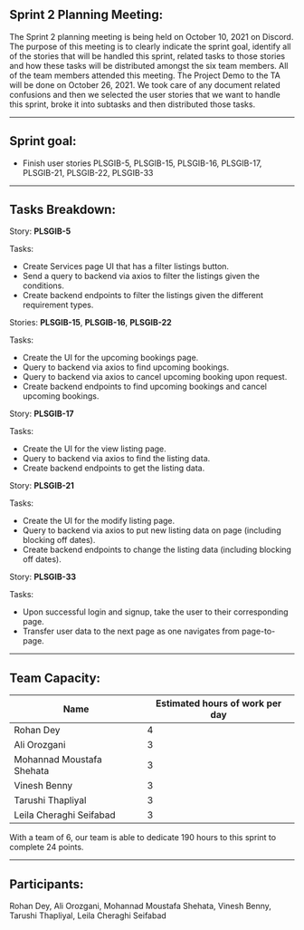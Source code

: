 ## Sprint 2 Planning Meeting: 

The Sprint 2 planning meeting is being held on October 10, 2021 on Discord. The purpose of this meeting is to clearly indicate the sprint goal, identify all of the stories that will be handled this sprint, related tasks to those stories and how these tasks will be distributed amongst the six team members. All of the team members attended this meeting. The Project Demo to the TA will be done on October 26, 2021. We took care of any document related confusions and then we selected the user stories that we want to handle this sprint, broke it into subtasks and then distributed those tasks.

---
## Sprint goal:
 - Finish user stories PLSGIB-5, PLSGIB-15, PLSGIB-16, PLSGIB-17, PLSGIB-21, PLSGIB-22, PLSGIB-33

---
## Tasks Breakdown:

Story: __PLSGIB-5__

Tasks:
- Create Services page UI that has a filter listings button.
- Send a query to backend via axios to filter the listings given the conditions.
- Create backend endpoints to filter the listings given the different requirement types.

Stories: __PLSGIB-15__, __PLSGIB-16__, __PLSGIB-22__

Tasks:
- Create the UI for the upcoming bookings page.
- Query to backend via axios to find upcoming bookings.
- Query to backend via axios to cancel upcoming booking upon request.
- Create backend endpoints to find upcoming bookings and cancel upcoming bookings. 

Story: __PLSGIB-17__

Tasks:
- Create the UI for the view listing page.
- Query to backend via axios to find the listing data.
- Create backend endpoints to get the listing data. 

Story: __PLSGIB-21__

Tasks:
- Create the UI for the modify listing page.
- Query to backend via axios to put new listing data on page (including blocking off dates).
- Create backend endpoints to change the listing data (including blocking off dates).

Story: __PLSGIB-33__

Tasks:
- Upon successful login and signup, take the user to their corresponding page.
- Transfer user data to the next page as one navigates from page-to-page. 

---
## Team Capacity:
| Name | Estimated hours of work per day |
| --- | --- |
| Rohan Dey | 4 |
| Ali Orozgani | 3 |
| Mohannad Moustafa Shehata | 3 |
| Vinesh Benny | 3 |
| Tarushi Thapliyal | 3 |
| Leila Cheraghi Seifabad | 3 |

With a team of 6, our team is able to dedicate 190 hours to this sprint to complete 24 points. 

---

## Participants: 
Rohan Dey, Ali Orozgani, Mohannad Moustafa Shehata, Vinesh Benny, Tarushi Thapliyal, Leila Cheraghi Seifabad
